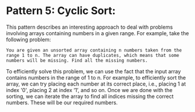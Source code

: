 # Pattern 5: Cyclic Sort:
This pattern describes an interesting approach to deal with problems involving arrays containing numbers in a given range. For example, take the following problem:
```
You are given an unsorted array containing n numbers taken from the range 1 to n. The array can have duplicates, which means that some numbers will be missing. Find all the missing numbers.
```
To efficiently solve this problem, we can use the fact that the input array contains numbers in the range of 1 to n. For example, to efficiently sort the array, we can try placing each number at its correct place, i.e., placing 1 at index '0', placing 2 at index ‘1’, and so on. Once we are done with the sorting, we can iterate the array to find all indices missing the correct numbers. These will be our required numbers.
